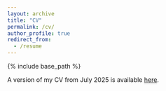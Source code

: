 ```yaml
---
layout: archive
title: "CV"
permalink: /cv/
author_profile: true
redirect_from:
  - /resume
---
```


{% include base_path %}

A version of my CV from July 2025 is available [here](LukeHagarCV_Jul25.pdf).
